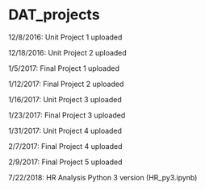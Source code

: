 # DAT_projects
12/8/2016: Unit Project 1 uploaded

12/18/2016: Unit Project 2 uploaded

1/5/2017: Final Project 1 uploaded

1/12/2017: Final Project 2 uploaded

1/16/2017: Unit Project 3 uploaded

1/23/2017: Final Project 3 uploaded

1/31/2017: Unit Project 4 uploaded

2/7/2017: Final Project 4 uploaded

2/9/2017: Final Project 5 uploaded

7/22/2018: HR Analysis Python 3 version (HR_py3.ipynb)
